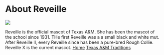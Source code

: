 # About Reveille 

![](https://upload.wikimedia.org/wikipedia/commons/thumb/f/ff/Reveille-TAMU-Mascot.JPG/250px-Reveille-TAMU-Mascot.JPG)

Reveille is the official mascot of Texas A&M. She has been the mascot of the school since 1931. THe first Reveille was a a small black and white mut. After Reveille II, every Reveille since has been a pure-bred Rough Collie. Reveille X is the current mascot.
[Home](https://sant1030.github.io/AGGIEGITHUB/)
[Texas A&M Traditions](https://sant1030.github.io/AGGIEGITHUB/Dylan_Page/)